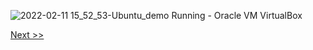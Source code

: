 ![2022-02-11 15_52_53-Ubuntu_demo  Running  - Oracle VM VirtualBox](https://user-images.githubusercontent.com/55657279/153584328-3f347526-0a1b-4e0c-83be-b80c39b43ada.png)

[Next >>](21.md)
